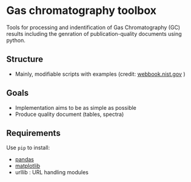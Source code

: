 # Gas chromatography toolbox

Tools for processing and indentification of Gas Chromatography (GC) results including the genration of publication-quality documents using python.

## Structure

* Mainly, modifiable scripts with examples (credit: [webbook.nist.gov](https://webbook.nist.gov/ "webbook.nist.gov") )


## Goals 

* Implementation aims to be as simple as possible
* Produce quality document (tables, spectra)


## Requirements

Use <code>pip</code> to install:

* [pandas](https://pandas.pydata.org/ "pandas")
* [matplotlib](https://matplotlib.org/ "matplotlib")
* urllib : URL handling modules
